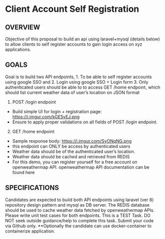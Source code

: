 # Client Account Self Registration
## OVERVIEW
Objective of this proposal to build an api using laravel+mysql (details below) to allow clients to self register accounts to gain login access on xyz applications. 
## GOALS
Goal is to build two API endpoints, 1. To be able to self register accounts using google SSO and 2. Login using google SSO + Login form 3. Only authenticated users should be able to to access GET /home endpoint, which should list current weather data of user’s location on JSON format
1. POST /login endpoint
* Build simple UI for login + registration page: https://i.imgur.com/kGE5vEJ.png
* Ensure to apply proper validations on all fields of POST /login endpoint.	

2. GET /home endpoint
* Sample response body: https://i.imgur.com/SyONqNG.png
* this endpoint can ONLY be access by authenticated users
* Weather data should be of the authenticated user’s location. 
* Weather data should be cached and retrieved from REDIS 
* For this demo, you can register yourself for a free account on openweathermap API.  openweathermap API documentation can be found here
## SPECIFICATIONS
Candidates are expected to build both API endpoints using laravel (ver 8) repository design pattern and mysql as DB server. The REDIS database should be used to cache weather data fetched by openweathermap APIs. Please write unit test cases for both endpoints. This is a TEST Task. DO NOT seek outside guidance/help to complete this task. Submit your code via Github only. 
**Optionally the candidate can use docker-container to containerize application.
